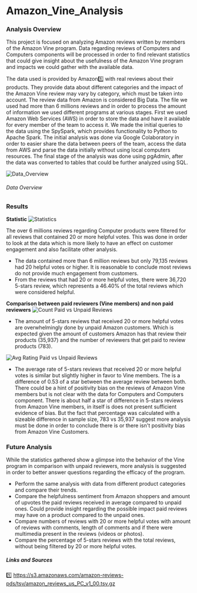 # Amazon_Vine_Analysis

### Analysis Overview ###
This project is focused on analyzing Amazon reviews written by members of the Amazon Vine program. Data regarding reviews of Computers and Computers components will be processed
in order to find relevant statistics that could give insight about the usefulness of the Amazon Vine program and impacts we could gather with the available data. 

The data used is provided by Amazon1️⃣ with real reviews about their products. They provide data about different categories and the impact of the Amazon Vine review may vary by category, which must be taken into account. The review data from Amazon is considered Big Data. The file we used had more than 6 millions reviews and in order to process the amount of information we used different programs at various stages. First we used Amazon Web Services (AWS) in order to store the data and have it available for every member of the team to access it. We made the initial queries to the data using the SpySpark, which provides functionality to Python to Apache Spark. The initial analysis was done via Google Colaboratory in order to easier share the data between peers of the team, access the data from AWS and parse the data initially without using local computers resources. The final stage of the analysis was done using pgAdmin, after the data was converted to tables that could be further analyzed using SQL. 

![Data_Overview](https://user-images.githubusercontent.com/85839235/139564398-cdfefd48-594e-49e6-94dc-7467cae7c8fa.png)
###### Data Overview ######



### Results ###

**Statistic**
![Statistics](https://user-images.githubusercontent.com/85839235/139564061-23814d12-703e-4a8e-9fba-306d096976cd.png)

The over 6 millions reviews regarding Computer products were filtered for all reviews that contained 20 or more helpful votes. This was done in order to look at the data which is more likely to have an effect on customer engagement and also facilitate other analysis. 
  - The data contained more than 6 million reviews but only 79,135 reviews had 20 helpful votes or higher. It is reasonable to conclude most reviews do not provide much engagement from customers. 
  - From the reviews that had 20 or more helpful votes, there were 36,720 5-stars review, which represents a 46.40% of the total reviews which were considered helpful. 
 
 **Comparison between paid reviewers (Vine members) and non paid reviewers**
 ![Count Paid vs Unpaid Reviews](https://user-images.githubusercontent.com/85839235/139564121-01962b93-b20c-46a7-b2de-466b9c2d958a.png)
  - The amount of 5-stars reviews that received 20 or more helpful votes are overwhelmingly done by unpaid Amazon customers. Which is expected given the amount of customers Amazon has that review their products (35,937) and the number of reviewers that get paid to review products (783). 

![Avg Rating Paid vs Unpaid Reviews](https://user-images.githubusercontent.com/85839235/139564174-e0bd4a46-2326-4e29-bcfc-82b0fffd6b9e.png)
  - The average rate of 5-stars reviews that received 20 or more helpful votes is similar but slightly higher in favor to Vine members. The is a difference of 0.53 of a star between the average review between both. There could be a hint of positivity bias on the reviews of Amazon Vine members but is not clear with the data for Computers and Computers component. There is about half a star of difference in 5-stars reviews from Amazon Vine members, in itself is does not present sufficient evidence of bias. But the fact that percentage was calculated with a sizeable difference in sample size, 783 vs 35,937 suggest more analysis must be done in order to conclude there is or there isn't positivity bias from Amazon Vine Customers.  
 

### Future Analysis ###
While the statistics gathered show a glimpse into the behavior of the Vine program in comparison with unpaid reviewers, more analysis is suggested in order to better answer questions regarding the efficacy of the program. 
  - Perform the same analysis with data from different product categories and compare their trends. 
  - Compare the helpfulness sentiment from Amazon shoppers and amount of upvotes the paid reviews received in average compared to unpaid ones. Could provide insight regarding the possible impact paid reviews may have on a product compared to the unpaid ones. 
  - Compare numbers of reviews with 20 or more helpful votes with amount of reviews with comments, length of comments and if there were multimedia present in the reviews (videos or photos).
  - Compare the percentage of 5-stars reviews with the total reviews, without being filtered by 20 or more helpful votes. 

##### Links and Sources #####
1️⃣ https://s3.amazonaws.com/amazon-reviews-pds/tsv/amazon_reviews_us_PC_v1_00.tsv.gz
